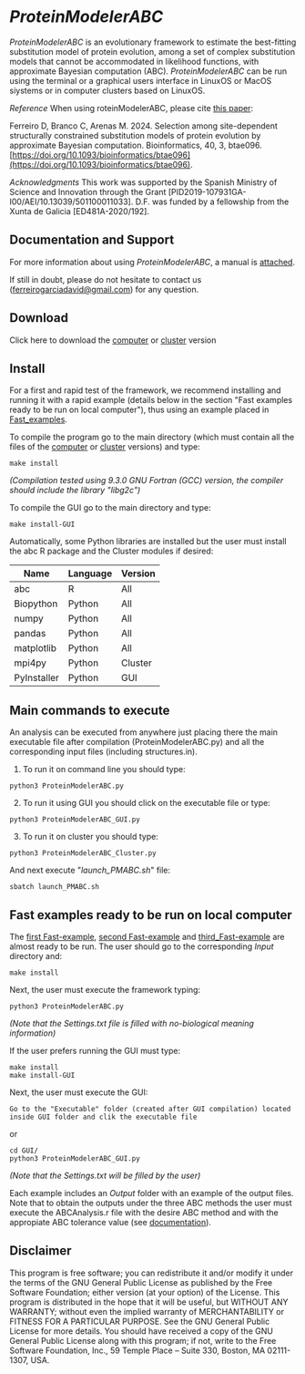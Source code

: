 # *ProteinModelerABC*
*ProteinModelerABC* is an evolutionary framework to estimate the best-fitting substitution model of protein evolution, among a set of complex substitution models that cannot be accommodated in likelihood functions, with approximate Bayesian computation (ABC). *ProteinModelerABC* can be run using the terminal or a graphical users interface in LinuxOS or MacOS siystems or in computer clusters based on LinuxOS.

*Reference*
When using roteinModelerABC, please cite [this paper](https://doi.org/10.1093/bioinformatics/btae096):

Ferreiro D, Branco C, Arenas M. 2024. Selection among site-dependent structurally constrained substitution models of protein evolution by approximate Bayesian computation. Bioinformatics, 40, 3, btae096. [https://doi.org/10.1093/bioinformatics/btae096](https://doi.org/10.1093/bioinformatics/btae096).

*Acknowledgments*
This work was supported by the Spanish Ministry of Science and Innovation through the Grant [PID2019-107931GA-I00/AEI/10.13039/501100011033]. D.F. was funded by a fellowship from the Xunta de Galicia [ED481A-2020/192]. 

## Documentation and Support
For more information about using *ProteinModelerABC*, a manual is [attached](https://github.com/DavidFerreiro/ProteinModelerABC/tree/main/Documentation).

If still in doubt, please do not hesitate to contact us (ferreirogarciadavid@gmail.com) for any question.

## Download
Click here to download the [computer](https://github.com/DavidFerreiro/ProteinModelerABC/tree/main/ProteinModelerABC) or [cluster](https://github.com/DavidFerreiro/ProteinModelerABC/tree/main/ProteinModelerABC_Cluster) version

## Install
For a first and rapid test of the framework, we recommend installing and running it with a rapid example (details below in the section "Fast examples ready to be run on local computer"), thus using an example placed in [Fast_examples](https://github.com/DavidFerreiro/ProteinModelerABC/tree/main/Fast_examples).

To compile the program go to the main directory (which must contain all the files of the [computer](https://github.com/DavidFerreiro/ProteinModelerABC/tree/main/ProteinModelerABC) or [cluster](https://github.com/DavidFerreiro/ProteinModelerABC/tree/main/ProteinModelerABC_Cluster) versions) and type:
```
make install
```
*(Compilation tested using 9.3.0 GNU Fortran (GCC) version, the compiler should include the library "libg2c")*

To compile the GUI go to the main directory and type:
```
make install-GUI
```
Automatically, some Python libraries are installed but the user must install the abc R package and the Cluster modules if desired:

|Name	|Language	|Version |
|---------------|---------------|---------------|
|abc	|R	|All| |-|
|Biopython	|Python	|All|
|numpy	|Python	|All|
|pandas	|Python	|All|
|matplotlib	|Python	|All|
|mpi4py	|Python	|Cluster|
|PyInstaller	|Python	|GUI|


## Main commands to execute
An analysis can be executed from anywhere just placing there the main executable file after compilation (ProteinModelerABC.py) and all the corresponding input files (including structures.in).
1. To run it on command line you should type:
```
python3 ProteinModelerABC.py
```
2. To run it using GUI you should click on the executable file or type:
```
python3 ProteinModelerABC_GUI.py
```
3. To run it on cluster you should type:
```
python3 ProteinModelerABC_Cluster.py
```
And next execute "*launch_PMABC.sh*" file:
```
sbatch launch_PMABC.sh
```
## Fast examples ready to be run on local computer
The [first Fast-example](https://github.com/DavidFerreiro/ProteinModelerABC/tree/main/Fast_examples/Fast_example1_Coalescent), [second Fast-example](https://github.com/DavidFerreiro/ProteinModelerABC/tree/main/Fast_examples/Fast_example2_PhylogeneticTree) and [third_Fast-example](https://github.com/DavidFerreiro/ProteinModelerABC/tree/main/Fast_examples/Fast_example3_ABCModels) are almost ready to be run. The user should go to the corresponding *Input* directory and:
```
make install
```
Next, the user must execute the framework typing:
```
python3 ProteinModelerABC.py
```
*(Note that the Settings.txt file is filled with no-biological meaning information)*


If the user prefers running the GUI must type:
```
make install
make install-GUI
```
Next, the user must execute the GUI:
```
Go to the "Executable" folder (created after GUI compilation) located inside GUI folder and clik the executable file
```

or

```
cd GUI/
python3 ProteinModelerABC_GUI.py
```
*(Note that the Settings.txt will be filled by the user)*

Each example includes an *Output* folder with an example of the output files. Note that to obtain the outputs under the three ABC methods the user must execute the ABCAnalysis.r file with the desire ABC method and with the appropiate ABC tolerance value (see [documentation](https://github.com/DavidFerreiro/ProteinModelerABC/tree/main/Documentation)).

## Disclaimer
This program is free software; you can redistribute it and/or modify it under the terms of the GNU General Public License as published by the Free Software Foundation; either version (at your option) of the License. This program is distributed in the hope that it will be useful, but WITHOUT ANY WARRANTY; without even the implied warranty of MERCHANTABILITY or FITNESS FOR A PARTICULAR PURPOSE. See the GNU General Public License for more details. You should have received a copy of the GNU General Public License along with this program; if not, write to the Free Software Foundation, Inc., 59 Temple Place – Suite 330, Boston, MA 02111-1307, USA.
